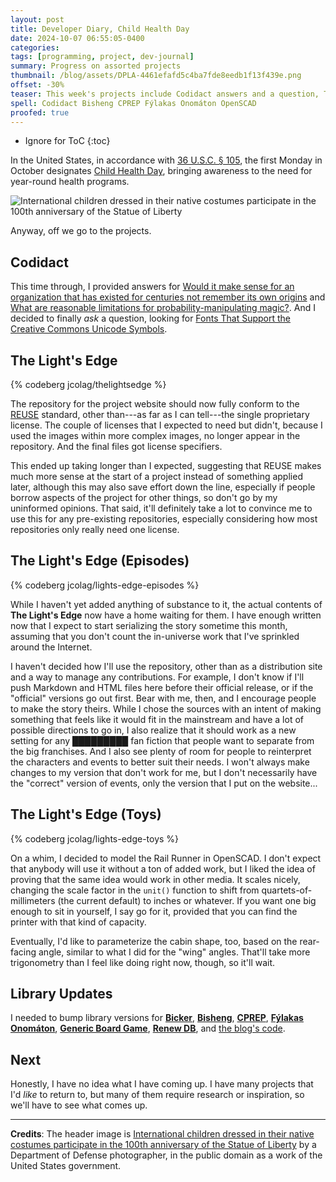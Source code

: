```yaml
---
layout: post
title: Developer Diary, Child Health Day
date: 2024-10-07 06:55:05-0400
categories:
tags: [programming, project, dev-journal]
summary: Progress on assorted projects
thumbnail: /blog/assets/DPLA-4461efafd5c4ba7fde8eedb1f13f439e.png
offset: -30%
teaser: This week's projects include Codidact answers and a question, The Light's Edge (website, episodes, and toys), and a bunch of library updates.
spell: Codidact Bisheng CPREP Fýlakas Onomáton OpenSCAD
proofed: true
---
```


* Ignore for ToC
{:toc}

In the United States, in accordance with [36 U.S.C. § 105](https://www.law.cornell.edu/uscode/text/36/105), the first Monday in October designates [Child Health Day](https://en.wikipedia.org/wiki/Child_Health_Day), bringing awareness to the need for year-round health programs.

![International children dressed in their native costumes participate in the 100th anniversary of the Statue of Liberty](/blog/assets/DPLA-4461efafd5c4ba7fde8eedb1f13f439e.png "I now live in fear that I might have actually known some of these kids...")

Anyway, off we go to the projects.

## Codidact

This time through, I provided answers for [Would it make sense for an organization that has existed for centuries not remember its own origins](https://proposals.codidact.com/posts/292717/292719#answer-292719) and [What are reasonable limitations for probability-manipulating magic?](https://proposals.codidact.com/posts/292716/292720#answer-292720).  And I decided to finally *ask* a question, looking for [Fonts That Support the Creative Commons Unicode Symbols](https://powerusers.codidact.com/posts/292744).

## The Light's Edge

{% codeberg jcolag/thelightsedge %}

The repository for the project website should now fully conform to the [REUSE](https://reuse.software/) standard, other than---as far as I can tell---the single proprietary license.  The couple of licenses that I expected to need but didn't, because I used the images within more complex images, no longer appear in the repository.  And the final files got license specifiers.

This ended up taking longer than I expected, suggesting that REUSE makes much more sense at the start of a project instead of something applied later, although this may also save effort down the line, especially if people borrow aspects of the project for other things, so don't go by my uninformed opinions.  That said, it'll definitely take a lot to convince me to use this for any pre-existing repositories, especially considering how most repositories only really need one license.

## The Light's Edge (Episodes)

{% codeberg jcolag/lights-edge-episodes %}

While I haven't yet added anything of substance to it, the actual contents of **The Light's Edge** now have a home waiting for them.  I have enough written now that I expect to start serializing the story sometime this month, assuming that you don't count the in-universe work that I've sprinkled around the Internet.

I haven't decided how I'll use the repository, other than as a distribution site and a way to manage any contributions.  For example, I don't know if I'll push Markdown and HTML files here before their official release, or if the "official" versions go out first.  Bear with me, then, and I encourage people to make the story theirs.  While I chose the sources with an intent of making something that feels like it would fit in the mainstream and have a lot of possible directions to go in, I also realize that it should work as a new setting for any &#9608;&#9608;&#9608;&#9608;&#9608;&#9608;&#9608;&#9608;&#9608; fan fiction that people want to separate from the big franchises.  And I also see plenty of room for people to reinterpret the characters and events to better suit their needs.  I won't always make changes to my version that don't work for me, but I don't necessarily have the "correct" version of events, only the version that I put on the website...

## The Light's Edge (Toys)

{% codeberg jcolag/lights-edge-toys %}

On a whim, I decided to model the Rail Runner in OpenSCAD.  I don't expect that anybody will use it without a ton of added work, but I liked the idea of proving that the same idea would work in other media.  It scales nicely, changing the scale factor in the `unit()` function to shift from quartets-of-millimeters (the current default) to inches or whatever.  If you want one big enough to sit in yourself, I say go for it, provided that you can find the printer with that kind of capacity.

Eventually, I'd like to parameterize the cabin shape, too, based on the rear-facing angle, similar to what I did for the "wing" angles.  That'll take more trigonometry than I feel like doing right now, though, so it'll wait.

## Library Updates

I needed to bump library versions for [**Bicker**](https://github.com/jcolag/Bicker), [**Bisheng**](https://github.com/jcolag/bisheng), [**CPREP**](https://github.com/jcolag/background-generator), [**Fýlakas Onomáton**](https://github.com/jcolag/fylakas-onomaton), [**Generic Board Game**](https://github.com/jcolag/generic-board-game), [**Renew DB**](https://github.com/jcolag/RenewDB), and [the blog's code](https://github.com/jcolag/entropy-arbitrage-code).

## Next

Honestly, I have no idea what I have coming up.  I have many projects that I'd *like* to return to, but many of them require research or inspiration, so we'll have to see what comes up.

* * *

**Credits**:  The header image is [International children dressed in their native costumes participate in the 100th anniversary of the Statue of Liberty](https://dp.la/item/4461efafd5c4ba7fde8eedb1f13f439e) by a Department of Defense photographer, in the public domain as a work of the United States government.

